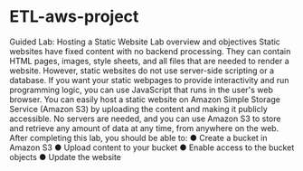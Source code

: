 # ETL-aws-project
Guided Lab: Hosting a Static Website
Lab overview and objectives
Static websites have fixed content with no backend
processing. They can contain HTML pages, images, style
sheets, and all files that are needed to render a website.
However, static websites do not use server-side scripting
or a database. If you want your static webpages to
provide interactivity and run programming logic, you can
use JavaScript that runs in the user's web browser.
You can easily host a static website on Amazon Simple
Storage Service (Amazon S3) by uploading the content
and making it publicly accessible. No servers are needed,
and you can use Amazon S3 to store and retrieve any
amount of data at any time, from anywhere on the web.
After completing this lab, you should be able to:
● Create a bucket in Amazon S3
● Upload content to your bucket
● Enable access to the bucket objects
● Update the website
